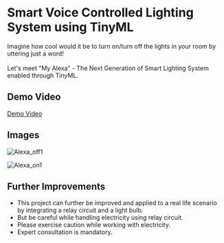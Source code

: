 # Smart Voice Controlled Lighting System using TinyML

Imagine how cool would it be to turn on/turn off the lights in your room by uttering just a word!<br><br>
Let's meet "My Alexa" - The Next Generation of Smart Lighting System enabled through TinyML.

## Demo Video 

[Demo Video](https://youtu.be/wJtZ3_52jfU)

## Images

![Alexa_off1](https://user-images.githubusercontent.com/70901321/151649268-b4c21db2-c882-4b76-8edd-7712548033cc.jpg)

![Alexa_on1](https://user-images.githubusercontent.com/70901321/151649280-e7ef6332-af0e-4efe-9f2e-5fea73581b80.jpg)

## Further Improvements

* This project can further be improved and applied to a real life scenario by integrating a relay circuit and a light bulb. 
* But be careful while handling electricity using relay circuit.
* Please exercise caution while working with electricity.
* Expert consultation is mandatory. 



